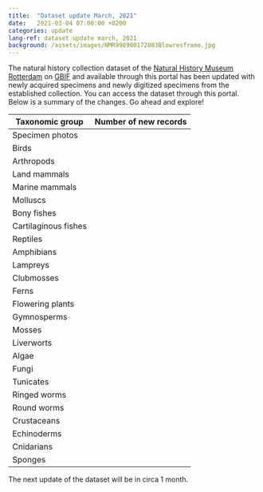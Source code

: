 ```yaml
---
title:  "Dataset update March, 2021"
date:   2021-03-04 07:00:00 +0200
categories: update
lang-ref: dataset update march, 2021
background: /assets/images/NMR998900172803Blowresframe.jpg
---
```


The natural history collection dataset of the [Natural History Museum Rotterdam](https://www.hetnatuurhistorisch.nl/en) on [GBIF](https://www.gbif.org/) and available through this portal has been updated with newly acquired specimens and newly digitized specimens from the established collection. You can access the dataset through this portal. Below is a summary of the changes. Go ahead and explore!

Taxonomic group | Number of new records
---------- | ----------  
Specimen photos | 
Birds | 
Arthropods | 
Land mammals | 
Marine mammals | 
Molluscs | 
Bony fishes | 
Cartilaginous fishes | 
Reptiles | 
Amphibians | 
Lampreys | 
Clubmosses | 
Ferns | 
Flowering plants | 
Gymnosperms | 
Mosses | 
Liverworts | 
Algae | 
Fungi | 
Tunicates | 
Ringed worms | 
Round worms | 
Crustaceans | 
Echinoderms | 
Cnidarians | 
Sponges | 

The next update of the dataset will be in circa 1 month.

